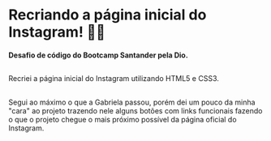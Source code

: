 # Recriando a página inicial do Instagram! 👨‍💻

#### Desafio de código do Bootcamp Santander pela Dio. 

##

Recriei a página inicial do Instagram utilizando HTML5 e CSS3.

##

Segui ao máximo o que a Gabriela passou, porém dei um pouco da minha "cara" ao projeto trazendo nele alguns botões com links funcionais fazendo o que o projeto chegue o mais próximo possível da página oficial do Instagram.